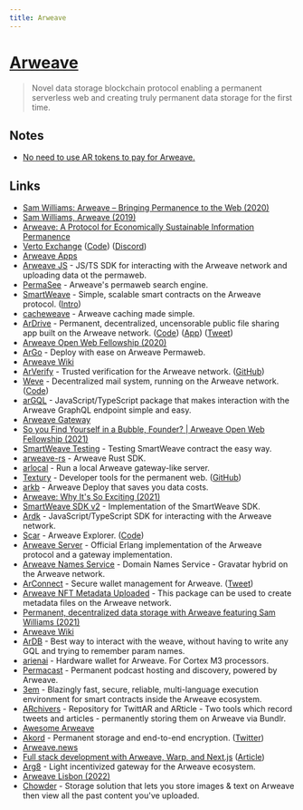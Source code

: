 ```yaml
---
title: Arweave
---
```


# [Arweave](https://www.arweave.org/)

> Novel data storage blockchain protocol enabling a permanent serverless web and creating truly permanent data storage for the first time.

## Notes

- [No need to use AR tokens to pay for Arweave.](https://twitter.com/dabit3/status/1510213010979278849)

## Links

- [Sam Williams: Arweave – Bringing Permanence to the Web (2020)](https://overcast.fm/+RhzYXr_i4)
- [Sam Williams, Arweave (2019)](https://www.youtube.com/watch?v=2TJLYdc-Sq4)
- [Arweave: A Protocol for Economically Sustainable Information Permanence](https://www.arweave.org/yellow-paper.pdf)
- [Verto Exchange](https://verto.exchange/) ([Code](https://github.com/useverto/verto)) ([Discord](https://discord.com/invite/sNgJkMg))
- [Arweave Apps](https://mtfvznw2pwxykoicvxpoe7ao5rp4nhaueueux2bbe4klxankdhra.arweave.net/ZMtcttp9r4U5Aq3e4nwO7F_GnBQlCUvoIScUu4GqGeI/)
- [Arweave JS](https://github.com/ArweaveTeam/arweave-js) - JS/TS SDK for interacting with the Arweave network and uploading data ot the permaweb.
- [PermaSee](https://permasee.com/) - Arweave's permaweb search engine.
- [SmartWeave](https://github.com/ArweaveTeam/SmartWeave) - Simple, scalable smart contracts on the Arweave protocol. ([Intro](https://arweave.medium.com/introducing-smartweave-building-smart-contracts-with-arweave-1fc85cb3b632))
- [cacheweave](https://github.com/johnletey/cacheweave) - Arweave caching made simple.
- [ArDrive](https://ardrive.io/) - Permanent, decentralized, uncensorable public file sharing app built on the Arweave network. ([Code](https://github.com/ardriveapp/ardrive-web)) ([App](https://app.ardrive.io/#/)) ([Tweet](https://twitter.com/samecwilliams/status/1574063368818036738))
- [Arweave Open Web Fellowship (2020)](https://www.youtube.com/playlist?list=PL2nQaVnO6V_P5RsWGTghGH8i6YprL9a5L)
- [ArGo](https://argoapp.live/) - Deploy with ease on Arweave Permaweb.
- [Arweave Wiki](https://arweave.wiki/wiki/Main_Page)
- [ArVerify](https://arverify.org/) - Trusted verification for the Arweave network. ([GitHub](https://github.com/ArVerify))
- [Weve](https://weve.email/) - Decentralized mail system, running on the Arweave network. ([Code](https://github.com/anish-agnihotri/weve))
- [arGQL](https://github.com/johnletey/arGQL) - JavaScript/TypeScript package that makes interaction with the Arweave GraphQL endpoint simple and easy.
- [Arweave Gateway](https://github.com/ArweaveTeam/gateway)
- [So you Find Yourself in a Bubble, Founder? | Arweave Open Web Fellowship (2021)](https://www.youtube.com/watch?v=0YtiN3Qv9aM)
- [SmartWeave Testing](https://github.com/fabianriewe/SmartWeaveTesting) - Testing SmartWeave contract the easy way.
- [arweave-rs](https://github.com/nestdotland/arweave-rs) - Arweave Rust SDK.
- [arlocal](https://github.com/textury/arlocal) - Run a local Arweave gateway-like server.
- [Textury](https://textury.org/) - Developer tools for the permanent web. ([GitHub](https://github.com/textury))
- [arkb](https://github.com/textury/arkb) - Arweave Deploy that saves you data costs.
- [Arweave: Why It's So Exciting (2021)](https://www.youtube.com/watch?v=jKFhHL1geVw)
- [SmartWeave SDK v2](https://github.com/redstone-finance/redstone-smartweave) - Implementation of the SmartWeave SDK.
- [Ardk](https://github.com/textury/ardk) - JavaScript/TypeScript SDK for interacting with the Arweave network.
- [Scar](https://scar.vercel.app/#/) - Arweave Explorer. ([Code](https://github.com/renzholy/scar))
- [Arweave Server](https://github.com/ArweaveTeam/arweave) - Official Erlang implementation of the Arweave protocol and a gateway implementation.
- [Arweave Names Service](https://github.com/decentldotland/ANS) - Domain Names Service - Gravatar hybrid on the Arweave network.
- [ArConnect](https://arconnect.io/) - Secure wallet management for Arweave. ([Tweet](https://twitter.com/dabit3/status/1447258181730713608))
- [Arweave NFT Metadata Uploaded](https://github.com/thuglabs/arweave-image-uploader) - This package can be used to create metadata files on the Arweave network.
- [Permanent, decentralized data storage with Arweave featuring Sam Williams (2021)](https://www.youtube.com/watch?v=8wwXoj_Lqi8)
- [Arweave Wiki](https://arwiki.wiki/#/en/main)
- [ArDB](https://github.com/textury/ardb) - Best way to interact with the weave, without having to write any GQL and trying to remember param names.
- [arienai](https://github.com/littledivy/arienai) - Hardware wallet for Arweave. For Cortex M3 processors.
- [Permacast](https://github.com/xylophonez/permacast) - Permanent podcast hosting and discovery, powered by Arweave.
- [3em](https://github.com/three-em/3em) - Blazingly fast, secure, reliable, multi-language execution environment for smart contracts inside the Arweave ecosystem.
- [ARchivers](https://github.com/Bundlr-Network/ARchivers) - Repository for TwittAR and ARticle - Two tools which record tweets and articles - permanently storing them on Arweave via Bundlr.
- [Awesome Arweave](https://github.com/bitruss/awesome-arweave)
- [Akord](https://akord.com/) - Permanent storage and end-to-end encryption. ([Twitter](https://twitter.com/AkordTeam))
- [Arweave.news](https://arweave.news/)
- [Full stack development with Arweave, Warp, and Next.js](https://github.com/dabit3/full-stack-warp-arweave) ([Article](https://dev.to/dabit3/building-full-stack-applications-with-arweave-and-nextjs-28hg))
- [Arg8](https://github.com/textury/arg8) - Light incentivized gateway for the Arweave ecosystem.
- [Arweave Lisbon (2022)](https://www.youtube.com/watch?v=LnUqh8NTOS4)
- [Chowder](https://github.com/turja-c/chowder) - Storage solution that lets you store images & text on Arweave then view all the past content you've uploaded.
